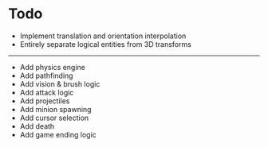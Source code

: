 # Todo

- Implement translation and orientation interpolation
- Entirely separate logical entities from 3D transforms

---

- Add physics engine
- Add pathfinding
- Add vision & brush logic
- Add attack logic
- Add projectiles
- Add minion spawning
- Add cursor selection
- Add death
- Add game ending logic

